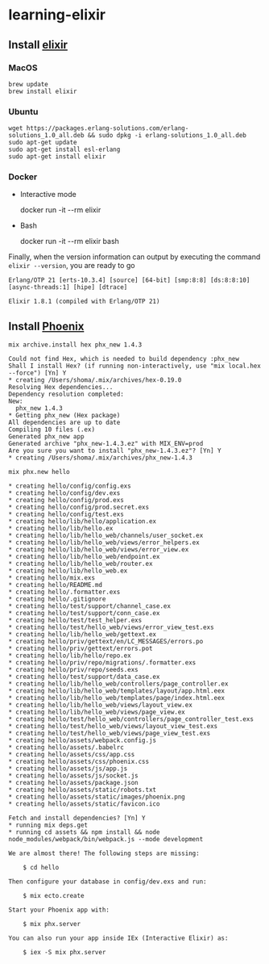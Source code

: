 # learning-elixir

## Install [elixir](https://elixir-lang.org/)
### MacOS
    brew update
    brew install elixir

### Ubuntu
    wget https://packages.erlang-solutions.com/erlang-solutions_1.0_all.deb && sudo dpkg -i erlang-solutions_1.0_all.deb
    sudo apt-get update
    sudo apt-get install esl-erlang
    sudo apt-get install elixir

### Docker
- Interactive mode

    docker run -it --rm elixir

- Bash

    docker run -it --rm elixir bash


Finally, when the version information can output by executing the command `elixir --version`,
you are ready to go

    Erlang/OTP 21 [erts-10.3.4] [source] [64-bit] [smp:8:8] [ds:8:8:10] [async-threads:1] [hipe] [dtrace]

    Elixir 1.8.1 (compiled with Erlang/OTP 21)

## Install [Phoenix](https://phoenixframework.org/)
```
mix archive.install hex phx_new 1.4.3

Could not find Hex, which is needed to build dependency :phx_new
Shall I install Hex? (if running non-interactively, use "mix local.hex --force") [Yn] Y
* creating /Users/shoma/.mix/archives/hex-0.19.0
Resolving Hex dependencies...
Dependency resolution completed:
New:
  phx_new 1.4.3
* Getting phx_new (Hex package)
All dependencies are up to date
Compiling 10 files (.ex)
Generated phx_new app
Generated archive "phx_new-1.4.3.ez" with MIX_ENV=prod
Are you sure you want to install "phx_new-1.4.3.ez"? [Yn] Y
* creating /Users/shoma/.mix/archives/phx_new-1.4.3
```

```
mix phx.new hello

* creating hello/config/config.exs
* creating hello/config/dev.exs
* creating hello/config/prod.exs
* creating hello/config/prod.secret.exs
* creating hello/config/test.exs
* creating hello/lib/hello/application.ex
* creating hello/lib/hello.ex
* creating hello/lib/hello_web/channels/user_socket.ex
* creating hello/lib/hello_web/views/error_helpers.ex
* creating hello/lib/hello_web/views/error_view.ex
* creating hello/lib/hello_web/endpoint.ex
* creating hello/lib/hello_web/router.ex
* creating hello/lib/hello_web.ex
* creating hello/mix.exs
* creating hello/README.md
* creating hello/.formatter.exs
* creating hello/.gitignore
* creating hello/test/support/channel_case.ex
* creating hello/test/support/conn_case.ex
* creating hello/test/test_helper.exs
* creating hello/test/hello_web/views/error_view_test.exs
* creating hello/lib/hello_web/gettext.ex
* creating hello/priv/gettext/en/LC_MESSAGES/errors.po
* creating hello/priv/gettext/errors.pot
* creating hello/lib/hello/repo.ex
* creating hello/priv/repo/migrations/.formatter.exs
* creating hello/priv/repo/seeds.exs
* creating hello/test/support/data_case.ex
* creating hello/lib/hello_web/controllers/page_controller.ex
* creating hello/lib/hello_web/templates/layout/app.html.eex
* creating hello/lib/hello_web/templates/page/index.html.eex
* creating hello/lib/hello_web/views/layout_view.ex
* creating hello/lib/hello_web/views/page_view.ex
* creating hello/test/hello_web/controllers/page_controller_test.exs
* creating hello/test/hello_web/views/layout_view_test.exs
* creating hello/test/hello_web/views/page_view_test.exs
* creating hello/assets/webpack.config.js
* creating hello/assets/.babelrc
* creating hello/assets/css/app.css
* creating hello/assets/css/phoenix.css
* creating hello/assets/js/app.js
* creating hello/assets/js/socket.js
* creating hello/assets/package.json
* creating hello/assets/static/robots.txt
* creating hello/assets/static/images/phoenix.png
* creating hello/assets/static/favicon.ico

Fetch and install dependencies? [Yn] Y
* running mix deps.get
* running cd assets && npm install && node node_modules/webpack/bin/webpack.js --mode development

We are almost there! The following steps are missing:

    $ cd hello

Then configure your database in config/dev.exs and run:

    $ mix ecto.create

Start your Phoenix app with:

    $ mix phx.server

You can also run your app inside IEx (Interactive Elixir) as:

    $ iex -S mix phx.server
```